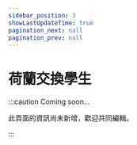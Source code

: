 ```yaml
---
sidebar_position: 3
showLastUpdateTime: true
pagination_next: null
pagination_prev: null
---
```


# 荷蘭交換學生

:::caution Coming soon...

此頁面的資訊尚未新增，歡迎共同編輯。

:::